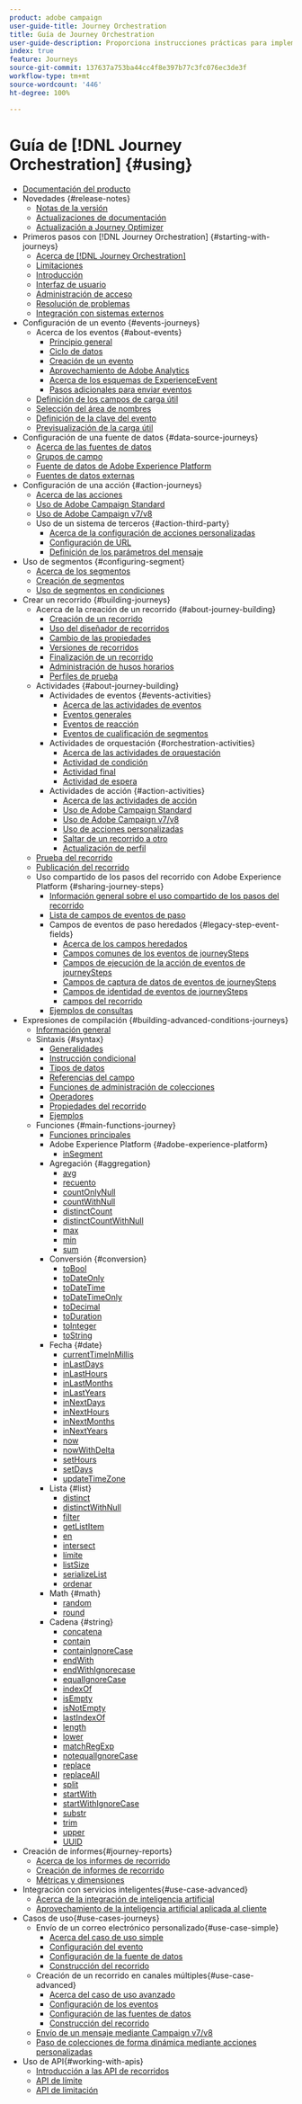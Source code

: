 ```yaml
---
product: adobe campaign
user-guide-title: Journey Orchestration
title: Guía de Journey Orchestration
user-guide-description: Proporciona instrucciones prácticas para implementar y construir recorridos.
index: true
feature: Journeys
source-git-commit: 137637a753ba44cc4f8e397b77c3fc076ec3de3f
workflow-type: tm+mt
source-wordcount: '446'
ht-degree: 100%

---
```



# Guía de [!DNL Journey Orchestration] {#using}

+ [Documentación del producto](journey-orchestration-home.md)
+ Novedades {#release-notes}
   + [Notas de la versión](using/release-notes/release-notes.md)
   + [Actualizaciones de documentación](using/release-notes/documentation-updates.md)
   + [Actualización a Journey Optimizer](using/release-notes/upgrade-to-ajo.md)
+ Primeros pasos con [!DNL Journey Orchestration] {#starting-with-journeys}
   + [Acerca de  [!DNL Journey Orchestration]](using/about/about-journey-orchestration.md)
   + [Limitaciones](using/about/limitations.md)
   + [Introducción ](using/about/get-started.md)
   + [Interfaz de usuario](using/about/user-interface.md)
   + [Administración de acceso](using/about/access-management.md)
   + [Resolución de problemas](using/about/troubleshooting.md)
   + [Integración con sistemas externos](using/about/external-systems.md)
+ Configuración de un evento {#events-journeys}
   + Acerca de los eventos {#about-events}
      + [Principio general](using/event/about-events.md)
      + [Ciclo de datos](using/event/about-data-cycle.md)
      + [Creación de un evento](using/event/about-creating.md)
      + [Aprovechamiento de Adobe Analytics](using/event/about-analytics.md)
      + [Acerca de los esquemas de ExperienceEvent](using/event/experience-event-schema.md)
      + [Pasos adicionales para enviar eventos](using/event/additional-steps-to-send-events-to-journey-orchestration.md)
   + [Definición de los campos de carga útil](using/event/defining-the-payload-fields.md)
   + [Selección del área de nombres](using/event/selecting-the-namespace.md)
   + [Definición de la clave del evento](using/event/defining-the-event-key.md)
   + [Previsualización de la carga útil](using/event/previewing-the-payload.md)
+ Configuración de una fuente de datos {#data-source-journeys}
   + [Acerca de las fuentes de datos](using/datasource/about-data-sources.md)
   + [Grupos de campo](using/datasource/field-groups.md)
   + [Fuente de datos de Adobe Experience Platform](using/datasource/adobe-experience-platform-data-source.md)
   + [Fuentes de datos externas](using/datasource/external-data-sources.md)
+ Configuración de una acción {#action-journeys}
   + [Acerca de las acciones](using/action/action.md)
   + [Uso de Adobe Campaign Standard](using/action/working-with-adobe-campaign.md)
   + [Uso de Adobe Campaign v7/v8](using/action/acc-action.md)
   + Uso de un sistema de terceros {#action-third-party}
      + [Acerca de la configuración de acciones personalizadas](using/action/about-custom-action-configuration.md)
      + [Configuración de URL](using/action/url-configuration.md)
      + [Definición de los parámetros del mensaje](using/action/defining-the-message-parameters.md)
+ Uso de segmentos {#configuring-segment}
   + [Acerca de los segmentos](using/segment/about-segments.md)
   + [Creación de segmentos](using/segment/creating-a-segment.md)
   + [Uso de segmentos en condiciones](using/segment/using-a-segment.md)
+ Crear un recorrido {#building-journeys}
   + Acerca de la creación de un recorrido {#about-journey-building}
      + [Creación de un recorrido](using/building-journeys/journey.md)
      + [Uso del diseñador de recorridos](using/building-journeys/using-the-journey-designer.md)
      + [Cambio de las propiedades](using/building-journeys/changing-properties.md)
      + [Versiones de recorridos](using/building-journeys/journey-versions.md)
      + [Finalización de un recorrido](using/building-journeys/terminating-a-journey.md)
      + [Administración de husos horarios](using/building-journeys/timezone-management.md)
      + [Perfiles de prueba](using/building-journeys/creating-test-profiles.md)
   + Actividades {#about-journey-building}
      + Actividades de eventos {#events-activities}
         + [Acerca de las actividades de eventos](using/building-journeys/event-activities.md)
         + [Eventos generales](using/building-journeys/general-events.md)
         + [Eventos de reacción](using/building-journeys/reaction-events.md)
         + [Eventos de cualificación de segmentos](using/building-journeys/segment-qualification-events.md)
      + Actividades de orquestación {#orchestration-activities}
         + [Acerca de las actividades de orquestación](using/building-journeys/about-orchestration-activities.md)
         + [Actividad de condición](using/building-journeys/condition-activity.md)
         + [Actividad final](using/building-journeys/end-activity.md)
         + [Actividad de espera](using/building-journeys/wait-activity.md)
      + Actividades de acción {#action-activities}
         + [Acerca de las actividades de acción](using/building-journeys/about-action-activities.md)
         + [Uso de Adobe Campaign Standard](using/building-journeys/using-adobe-campaign-actions.md)
         + [Uso de Adobe Campaign v7/v8](using/building-journeys/using-adobe-campaign-classic.md)
         + [Uso de acciones personalizadas](using/building-journeys/using-custom-actions.md)
         + [Saltar de un recorrido a otro](using/building-journeys/jump.md)
         + [Actualización de perfil](using/building-journeys/update-profiles.md)
   + [Prueba del recorrido](using/building-journeys/testing-the-journey.md)
   + [Publicación del recorrido](using/building-journeys/publishing-the-journey.md)
   + Uso compartido de los pasos del recorrido con Adobe Experience Platform {#sharing-journey-steps}
      + [Información general sobre el uso compartido de los pasos del recorrido](using/building-journeys/sharing-overview.md)
      + [Lista de campos de eventos de paso](using/building-journeys/sharing-field-list.md)
      + Campos de eventos de paso heredados {#legacy-step-event-fields}
         + [Acerca de los campos heredados](using/building-journeys/sharing-legacy-fields.md)
         + [Campos comunes de los eventos de journeySteps](using/building-journeys/sharing-common-fields.md)
         + [Campos de ejecución de la acción de eventos de journeySteps](using/building-journeys/sharing-execution-fields.md)
         + [Campos de captura de datos de eventos de journeySteps](using/building-journeys/sharing-fetch-fields.md)
         + [Campos de identidad de eventos de journeySteps](using/building-journeys/sharing-identity-fields.md)
         + [campos del recorrido](using/building-journeys/sharing-journey-fields.md)
      + [Ejemplos de consultas](using/building-journeys/query-examples.md)
+ Expresiones de compilación {#building-advanced-conditions-journeys}
   + [Información general](using/expression/expressionadvanced.md)
   + Sintaxis {#syntax}
      + [Generalidades](using/expression/generalities.md)
      + [Instrucción condicional](using/expression/conditional-instruction.md)
      + [Tipos de datos](using/expression/data-types.md)
      + [Referencias del campo](using/expression/field-references.md)
      + [Funciones de administración de colecciones](using/expression/collection-management-functions.md)
      + [Operadores](using/expression/operators.md)
      + [Propiedades del recorrido](using/expression/journey-properties.md)
      + [Ejemplos](using/expression/advanced-editor-use-cases.md)
   + Funciones {#main-functions-journey}
      + [Funciones principales](using/expression/functions.md)
      + Adobe Experience Platform {#adobe-experience-platform}
         + [inSegment](using/functions/functioninsegment.md)
      + Agregación {#aggregation}
         + [avg](using/functions/functionavg.md)
         + [recuento](using/functions/functioncount.md)
         + [countOnlyNull](using/functions/functioncountonlynull.md)
         + [countWithNull](using/functions/functioncountwithnull.md)
         + [distinctCount](using/functions/functiondistinctcount.md)
         + [distinctCountWithNull](using/functions/functiondistinctcountwithnull.md)
         + [max](using/functions/functionmax.md)
         + [min](using/functions/functionmin.md)
         + [sum](using/functions/functionsum.md)
      + Conversión {#conversion}
         + [toBool](using/functions/functiontobool.md)
         + [toDateOnly](using/functions/functiontodateonly.md)
         + [toDateTime](using/functions/functiontodatetime.md)
         + [toDateTimeOnly](using/functions/functiontodatetimeonly.md)
         + [toDecimal](using/functions/functiontodecimal.md)
         + [toDuration](using/functions/functiontoduration.md)
         + [toInteger](using/functions/functiontointeger.md)
         + [toString](using/functions/functiontostring.md)
      + Fecha {#date}
         + [currentTime&#x200B;InMillis](using/functions/functioncurrenttimeinmillis.md)
         + [inLastDays](using/functions/functioninlastdays.md)
         + [inLastHours](using/functions/functioninlasthours.md)
         + [inLastMonths](using/functions/functioninlastmonths.md)
         + [inLastYears](using/functions/functioninlastyears.md)
         + [inNextDays](using/functions/functioninnextdays.md)
         + [inNextHours](using/functions/functioninnexthours.md)
         + [inNextMonths](using/functions/functioninnextmonths.md)
         + [inNextYears](using/functions/functioninnextyears.md)
         + [now](using/functions/functionnow.md)
         + [nowWithDelta](using/functions/functionnowwithdelta.md)
         + [setHours](using/functions/functionsethours.md)
         + [setDays](using/functions/functionsetdays.md)
         + [updateTimeZone](using/functions/functionupdatetimezone.md)
      + Lista {#list}
         + [distinct](using/functions/functiondistinct.md)
         + [distinctWithNull](using/functions/functiondistinctwithnull.md)
         + [filter](using/functions/functionfilter.md)
         + [getListItem](using/functions/functiongetlistitem.md)
         + [en](using/functions/functionin.md)
         + [intersect](using/functions/functionintersect.md)
         + [límite](using/functions/functionlimit.md)
         + [listSize](using/functions/functionlistsize.md)
         + [serializeList](using/functions/functionserializelist.md)
         + [ordenar](using/functions/functionsort.md)
      + Math {#math}
         + [random](using/functions/functionrandom.md)
         + [round](using/functions/functionround.md)
      + Cadena {#string}
         + [concatena](using/functions/functionconcat.md)
         + [contain](using/functions/functioncontain.md)
         + [containIgnoreCase](using/functions/functioncontainwithignorecase.md)
         + [endWith](using/functions/functionendwith.md)
         + [endWithIgnorecase](using/functions/functionendwithignorecase.md)
         + [equalIgnoreCase](using/functions/functionequalignorecase.md)
         + [indexOf](using/functions/functionindexof.md)
         + [isEmpty](using/functions/functionisempty.md)
         + [isNotEmpty](using/functions/functionisnotempty.md)
         + [lastIndexOf](using/functions/functionlastindexof.md)
         + [length](using/functions/functionlength.md)
         + [lower](using/functions/functionlower.md)
         + [matchRegExp](using/functions/functionmatchregexp.md)
         + [notequalIgnoreCase](using/functions/functionnotequalignorecase.md)
         + [replace](using/functions/functionreplace.md)
         + [replaceAll](using/functions/functionreplaceall.md)
         + [split](using/functions/functionsplit.md)
         + [startWith](using/functions/functionstartwith.md)
         + [startWithIgnoreCase](using/functions/functionstartwithignorecase.md)
         + [substr](using/functions/functionsubstr.md)
         + [trim](using/functions/functiontrim.md)
         + [upper](using/functions/functionupper.md)
         + [UUID](using/functions/functionuuid.md)
+ Creación de informes{#journey-reports}
   + [Acerca de los informes de recorrido](using/reporting/about-journey-reports.md)
   + [Creación de informes de recorrido](using/reporting/creating-your-journey-reports.md)
   + [Métricas y dimensiones](using/reporting/metrics-and-dimensions.md)
+ Integración con servicios inteligentes{#use-case-advanced}
   + [Acerca de la integración de inteligencia artificial](using/ai-services/ai-services-overview.md)
   + [Aprovechamiento de la inteligencia artificial aplicada al cliente](using/ai-services/leveraging-customer-ai.md)
+ Casos de uso{#use-cases-journeys}
   + Envío de un correo electrónico personalizado{#use-case-simple}
      + [Acerca del caso de uso simple](using/usecase/about-the-simple-use-case.md)
      + [Configuración del evento](using/usecase/configuring-the-event.md)
      + [Configuración de la fuente de datos](using/usecase/configuring-the-data-source.md)
      + [Construcción del recorrido](using/usecase/simple-uc-building-the-journey.md)
   + Creación de un recorrido en canales múltiples{#use-case-advanced}
      + [Acerca del caso de uso avanzado](using/usecase/about-the-advanced-use-case.md)
      + [Configuración de los eventos](using/usecase/configuring-the-events.md)
      + [Configuración de las fuentes de datos](using/usecase/configuring-the-data-sources.md)
      + [Construcción del recorrido](using/usecase/building-the-journey.md)
   + [Envío de un mensaje mediante Campaign v7/v8](using/usecase/campaign-classic-use-case.md)
   + [Paso de colecciones de forma dinámica mediante acciones personalizadas](using/usecase/collections.md)
+ Uso de API{#working-with-apis}
   + [Introducción a las API de recorridos](using/api/journeys-apis.md)
   + [API de límite](using/api/capping.md)
   + [API de limitación](using/api/throttling.md)
